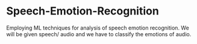 # Speech-Emotion-Recognition
Employing ML techniques for analysis of speech emotion recognition. We will be given speech/ audio and we have to classify the emotions of audio.
